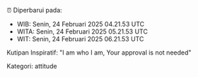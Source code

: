 ⏰ Diperbarui pada:
- WIB: Senin, 24 Februari 2025 04.21.53 UTC
- WITA: Senin, 24 Februari 2025 05.21.53 UTC
- WIT: Senin, 24 Februari 2025 06.21.53 UTC

Kutipan Inspiratif:
"I am who I am, Your approval is not needed"


Kategori: attitude

